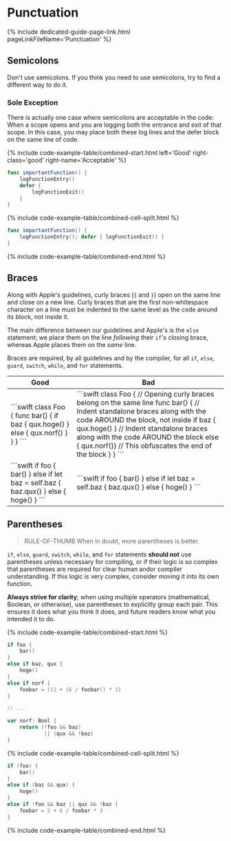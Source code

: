 
# Punctuation #
{% include dedicated-guide-page-link.html
    pageLinkFileName='Punctuation'
%}

## Semicolons ##

Don't use semicolons. If you think you need to use semicolons, try to find a different way to do it.

### Sole Exception ###

There is actually one case where semicolons are acceptable in the code: When a scope opens and you are logging both the entrance and exit of that scope. In this case, you may place both these log lines and the defer block on the same line of code.

{% include code-example-table/combined-start.html
    left='Good'
    right-class='good'
    right-name='Acceptable'
 %}
```swift
func importantFunction() {
    logFunctionEntry()
    defer {
        logFunctionExit()
    }
}
```
{% include code-example-table/combined-cell-split.html %}
```swift
func importantFunction() {
    logFunctionEntry(); defer { logFunctionExit() }
}
```
{% include code-example-table/combined-end.html %}


## Braces ##

Along with Apple's guidelines, curly braces (`{` and `}`) open on the same line and close on a new line. Curly braces that are the first non-whitespace character on a line must be indented to the same level as the code around its block, not inside it.

The main difference between our guidelines and Apple's is the `else` statement; we place them on the line _following_ their `if`'s closing brace, whereas Apple places them on the _same_ line.

Braces are required, by all guidelines and by the compiler, for all `if`, `else`, `guard`, `switch`, `while`, and `for` statements.

<div class="wide-table-holder code-example-table-holder">
<table class="code-example-table"><thead>
<th class="good">Good</th> <th class="bad">Bad</th>
</thead><tbody><tr>
<td markdown="block">
```swift
class Foo {
    func bar() {
        if baz {
            qux.hoge()
        }
        else {
            qux.norf()
        }
    }
}
```
</td>
<td markdown="block">
```swift
class Foo
{ // Opening curly braces belong on the same line
    func bar()
        { // Indent standalone braces along with the code AROUND the block, not inside
        if baz {
            qux.hoge()
            } // Indent standalone braces along with the code AROUND the block
        else {
            qux.norf()} // This obfuscates the end of the block
    }
}
```
</td>

</tr><tr>

<td markdown="block">
```swift
if foo {
    bar()
}
else if let baz = self.baz {
    baz.qux()
}
else {
    hoge()
}
```
</td>
<td markdown="block">
```swift
if foo {
    bar()
} else if let baz = self.baz { baz.qux() }
else
{
    hoge()
}
```
</td>
</tr></tbody></table>
</div>


## Parentheses ##

> <span class="lozenge lozenge-good">RULE-OF-THUMB</span> When in doubt, more parentheses is better.

`if`, `else`, `guard`, `switch`, `while`, and `for` statements **should not** use parentheses unless necessary for compiling, or if their logic is so complex that parentheses are required for clear human andor compiler understanding. If this logic is very complex, consider moving it into its own function.

**Always strive for clarity**; when using multiple operators (mathematical, Boolean, or otherwise), use parentheses to explicitly group each pair. This ensures it does what you think it does, and future readers know what you intended it to do.

{% include code-example-table/combined-start.html %}
```swift
if foo {
    bar()
}
else if baz, qux {
    hoge()
}
else if norf {
    foobar = ((2 + (6 / foobar)) * 3)
}

// ...

var norf: Bool {
    return (!foo && baz)
            || (qux && !baz)
}
```
{% include code-example-table/combined-cell-split.html %}
```swift
if (foo) {
    bar()
}
else if (baz && qux) {
    hoge()
}
else if !foo && baz || qux && !baz {
    foobar = 2 + 6 / foobar * 3
}
```
{% include code-example-table/combined-end.html %}

